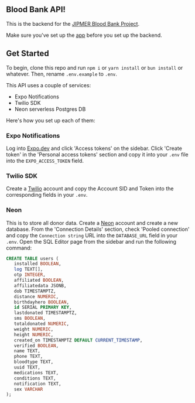 ## Blood Bank API!
This is the backend for the [JIPMER Blood Bank Project](https://github.com/mikidoodle/bloodbank).

Make sure you've set up the [app](https://github.com/mikidoodle/bloodbank) before you set up the backend.

## Get Started
To begin, clone this repo and run `npm i` or `yarn install` or `bun install` or whatever.
Then, rename `.env.example` to `.env`.

This API uses a couple of services:
- Expo Notifications
- Twilio SDK
- Neon serverless Postgres DB

Here's how you set up each of them:
 ### Expo Notifications
 Log into [Expo.dev](https://expo.dev) and click 'Access tokens' on the sidebar. Click 'Create token' in the 'Personal access tokens' section and copy it into your `.env` file into the `EXPO_ACCESS_TOKEN` field.

 ### Twilio SDK
 Create a [Twilio](https://twilio.dev) account and copy the Account SID and Token into the corresponding fields in your `.env`.

 ### Neon
 This is to store all donor data. Create a [Neon](https://neon.tech) account and create a new database. From the 'Connection Details' section, check 'Pooled connection' and copy the `Connection string` URL into the `DATABASE_URL` field in your `.env`.
 Open the SQL Editor page from the sidebar and run the following command:
 ```sql
 CREATE TABLE users (
    installed BOOLEAN,
    log TEXT[],
    otp INTEGER,
    affiliated BOOLEAN,
    affiliatedata JSONB,
    dob TIMESTAMPTZ,
    distance NUMERIC,
    birthdayhero BOOLEAN,
    id SERIAL PRIMARY KEY,
    lastdonated TIMESTAMPTZ,
    sms BOOLEAN,
    totaldonated NUMERIC,
    weight NUMERIC,
    height NUMERIC,
    created_on TIMESTAMPTZ DEFAULT CURRENT_TIMESTAMP,
    verified BOOLEAN,
    name TEXT,
    phone TEXT,
    bloodtype TEXT,
    uuid TEXT,
    medications TEXT,
    conditions TEXT,
    notification TEXT,
    sex VARCHAR
);
```
